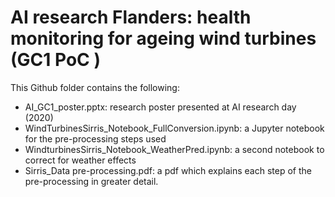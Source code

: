 # AI research Flanders: health monitoring for ageing wind turbines (GC1 PoC )

This Github folder contains the following:

* AI_GC1_poster.pptx: research poster presented at AI research day (2020)
* WindTurbinesSirris_Notebook_FullConversion.ipynb: a Jupyter notebook for the pre-processing steps used
* WindturbinesSirris_Notebook_WeatherPred.ipynb: a second notebook to correct for weather effects
* Sirris_Data pre-processing.pdf: a pdf which explains each step of the pre-processing in greater detail.
